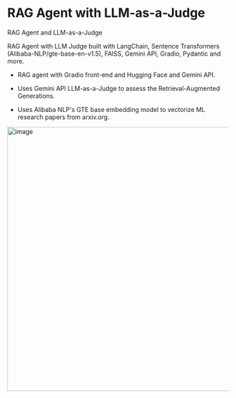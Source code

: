 # RAG Agent with LLM-as-a-Judge
 RAG Agent and LLM-as-a-Judge

RAG Agent with LLM Judge	built with LangChain, Sentence Transformers (Alibaba-NLP/gte-base-en-v1.5), FAISS, Gemini API, Gradio, Pydantic and more.

- RAG agent with Gradio front-end and Hugging Face and Gemini API.

- Uses Gemini API LLM-as-a-Judge to assess the Retrieval-Augmented Generations.

- Uses Alibaba NLP's GTE base embedding model to vectorize ML research papers from arxiv.org.

<img width="600" alt="image" src="https://github.com/user-attachments/assets/5fada9ea-52a5-4d0f-8888-fa355db88b82" />

